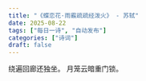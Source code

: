 ```yaml
---
title: "《蝶恋花·雨霰疏疏经泼火》 - 苏轼"
date: 2025-08-22
tags: ["每日一诗", "自动发布"]
categories: ["诗词"]
draft: false
---
```


绕遍回廊还独坐。
月笼云暗重门锁。

